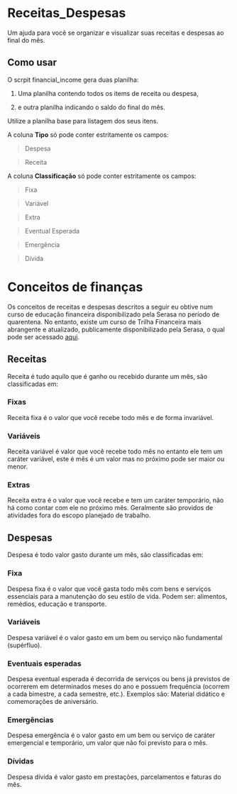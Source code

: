 # Receitas_Despesas
Um ajuda para você se organizar e visualizar suas receitas e despesas ao final do mês. 

## Como usar
O scrpit financial_income gera duas planilha: 

1. Uma planilha contendo todos os items de receita ou despesa, 

2. e outra planilha indicando o saldo do final do mês.

Utilize a planilha base para listagem dos seus itens.

A coluna **Tipo** só pode conter estritamente os campos: 
> Despesa 

> Receita 

A coluna **Classificação** só pode conter estritamente os campos: 

> Fixa 

> Variável  

> Extra 

> Eventual Esperada  

> Emergência 

> Dívida 

# Conceitos de finanças
Os conceitos de receitas e despesas descritos a seguir eu obtive num curso de educação financeira disponibilizado pela Serasa no período de quarentena. No entanto, existe um curso de Trilha Financeira mais abrangente e atualizado, publicamente disponibilizado pela Serasa, o qual pode ser acessado [aqui](https://www.serasa.com.br/ensina/curso-ead-financas-trilha-financeira/).

## Receitas
Receita é tudo aquilo que é ganho ou recebido durante um mês, são classificadas em:
### Fixas
Receita fixa é o valor que você recebe todo mês e de forma invariável.
### Variáveis
Receita variável é valor que você recebe todo mês no entanto ele tem um caráter variável, este é mês é um valor mas no próximo pode ser maior ou menor.
### Extras
Receita extra é o valor que você recebe e tem um caráter temporário, não há como contar com ele no próximo mẽs. Geralmente são providos de atividades fora do escopo planejado de trabalho.

## Despesas
Despesa é todo valor gasto durante um mês, são classificadas em:
### Fixa
Despesa fixa é o valor que você gasta todo mês com bens e serviços essenciais para a manutenção do seu estilo de vida. Podem ser: alimentos, remédios, educação e transporte.
### Variáveis
Despesa variável é o valor gasto em um bem ou serviço não fundamental (supérfluo). 
### Eventuais esperadas
Despesa eventual esperada é decorrida de serviços ou bens já previstos de ocorrerem em determinados meses do ano e possuem frequência (ocorrem a cada bimestre, a cada semestre, etc.). Exemplos são: Material didático e comemorações de aniversário.
### Emergências
Despesa emergência é o valor gasto em um bem ou serviço de caráter emergencial e temporário, um valor que não foi previsto para o mês.
### Dívidas
Despesa dívida é valor gasto em prestações, parcelamentos e faturas do mês.
